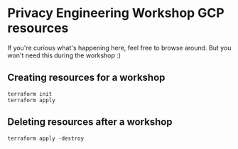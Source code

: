 # Privacy Engineering Workshop GCP resources

If you're curious what's happening here, feel free to browse around. But you won't need this during the workshop :)

## Creating resources for a workshop

```shell
terraform init
terraform apply
```

## Deleting resources after a workshop

```shell
terraform apply -destroy
```
